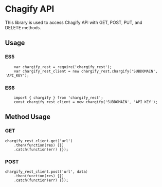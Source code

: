 # Chagify API
This library is used to access Chagify API with GET, POST, PUT, and DELETE methods.

## Usage 
###  ES5
```
	var chargify_rest = require('chargify_rest');
	var chargify_rest_client = new chargify_rest.chargify('SUBDOMAIN', 'API_KEY');
```

### ES6
```
	import { chargify } from 'chargify_rest';
	const chargify_rest_client = new chargify('SUBDOMAIN', 'API_KEY');
```

## Method Usage
### GET
```
chargify_rest_client.get('url')
    .then(function(res) {})
	.catch(function(err) {});
```

### POST
```
chargify_rest_client.post('url', data)
	.then(function(res) {})
	.catch(function(err) {});
```
